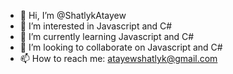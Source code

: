 - 👋 Hi, I’m @ShatlykAtayew
- 👀 I’m interested in Javascript and C#
- 🌱 I’m currently learning Javascript and C#
- 💞️ I’m looking to collaborate on Javascript and C#
- 📫 How to reach me: atayewshatlyk@gmail.com

<!---
ShatlykAtayew/ShatlykAtayew is a ✨ special ✨ repository because its `README.md` (this file) appears on your GitHub profile.
You can click the Preview link to take a look at your changes.
--->
